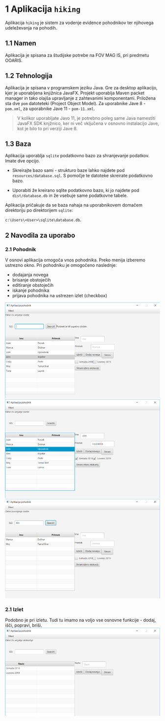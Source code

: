 # 1 Aplikacija `hiking`
Aplikacija `hiking` je sistem za vodenje evidence pohodnikov ter njihovega udeleževanja na pohodih.

## 1.1 Namen

Aplikacija je spisana za študijske potrebe na FOV MAG IS, pri predmetu OOARIS.

## 1.2 Tehnologija

Aplikacija je spisana v programskem jeziku Java. Gre za desktop aplikacijo, kjer je uporabljena knjižnica JavaFX. Projekt uporablja Maven packet manager in tako olajša upravljanje z zahtevanimi komponentami. Priložena sta dve `pom` datoteteki (Project Object Model). Za uporabnike Jave 8 - `pom.xml`, za uporabnike Jave 11 - `pom-11.xml`.  

> V kolikor uporabljate Javo 11, je potrebno poleg same Java namestiti JavaFX SDK knjžnico, ker ni več vključena v osnovno instalacijo Jave, kot je bilo to pri verziji Jave 8.

## 1.3 Baza
Aplikacija uporablja `sqlite` podatkovno bazo za shranjevanje podatkov. Imate dve opcijo.

- Skreirajte bazo sami - strukturo baze lahko najdete pod `resources/database.sql`. S pomočje te datoteke skreirate podatkovno bazo.

- Uporabiti že kreirano sqlite podatkovno bazo, ki jo najdete pod `dist/database.db` in že vsebuje same podatkovne tabele.

Aplikacija pričakuje da se baza nahaja na uporabnikovem domačem direktoriju po direktorijem `sqlite`:

`c:\Users\<User>\sqlite\database.db`.

## 2 Navodila za uporabo

### 2.1 Pohodnik
V osnovi aplikacija omogoča vnos pohodnika. Preko menija izberemo ustrezno okno. Pri pohodniku  je omogočeno naslednje:
 - dodajanja novega
 - brisanje obstoječih
 - editiranje obstoječih
 - iskanje pohodnika
 - prijava pohodnika na ustrezen izlet (checkbox)

![pohodnik-1](assets/pohodnik-1.png)
![pohodnik-2](assets/pohodnik-2.png)
![pohodnik-iskanje](assets/pohodnik-iskanje.png)

### 2.1 Izlet
Podobno je pri izletu. Tudi tu imamo na voljo vse osnovne funkcije - dodaj, išči, popravi, briši.
![izlet-1](assets/izlet-1.png)
